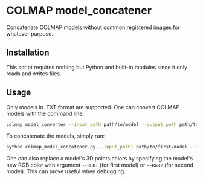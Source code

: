 # COLMAP model_concatener
Concatenate COLMAP models without common registered images for whatever purpose.

## Installation
This script requires nothing but Python and built-in modules since it only
reads and writes files.

## Usage
Only models in .TXT format are supported. One can convert COLMAP models with the command line:
```bash
colmap model_converter --input_path path/to/model --output_path path/to/output --output_type TXT
```

To concatenate the models, simply run:
```bash
python colmap_model_concatener.py --input_path1 path/to/first/model --input_path2 path/to/second/model --output_path path/to/output/model
```

One can also replace a model's 3D points colors by specifying the model's new RGB color
with argument `--RGB1` (for first model) or `--RGB2` (for second model). This can prove
useful when debugging.
